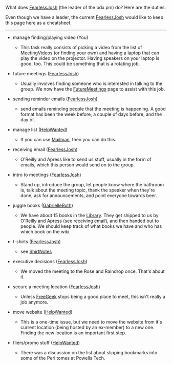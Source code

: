 What does [FearlessJosh](/FearlessJosh) (the leader of the pdx.pm) do?  Here are the duties.

Even though we have a leader, the current [FearlessJosh](/FearlessJosh) would like to keep this page here as a cheatsheet.

---

* manage finding/playing video (You)

  * This task really consists of picking a video from the list of [MeetingVideos](/MeetingVideos) (or finding your own) and having a laptop that can play the video on the projector.  Having speakers on your laptop is good, too.  This could be something that is a rotating job.

* future meetings ([FearlessJosh](/FearlessJosh))

  * Usually involves finding someone who is interested in talking to the group.  We now have the [FutureMeetings](/FutureMeetings) page to assist with this job.

* sending reminder emails ([FearlessJosh](/FearlessJosh))

  * send emails reminding people that the meeting is happening.  A good format has been the week before, a couple of days before, and the day of.

* manage list ([HelpWanted](/HelpWanted))

  * If you can use [Mailman](http://www.gnu.org/software/mailman/index.html), then you can do this.

* receiving email ([FearlessJosh](/FearlessJosh))

  * O'Reilly and Apress like to send us stuff, usually in the form of emails, which this person would send on to the group.

* intro to meetings ([FearlessJosh](/FearlessJosh))

  * Stand up, introduce the group, let people know where the bathroom is, talk about the meeting topic, thank the speaker when they're done, ask for announcements, and point everyone towards beer.

* juggle books ([GabrielleRoth](/GabrielleRoth))

  * We have about 15 books in the [Library](/Library).  They get shipped to us by O'Reilly and Apress (see receiving email), and then handed out to people.  We should keep track of what books we have and who has which book on the wiki.

* t-shirts ([FearlessJosh](/FearlessJosh))

  * see [ShirtNotes](/ShirtNotes)

* executive decisions ([FearlessJosh](/FearlessJosh))

  * We moved the meeting to the Rose and Raindrop once.  That's about it.

* secure a meeting location ([FearlessJosh](/FearlessJosh))

  * Unless [FreeGeek](/FreeGeek) stops being a good place to meet, this isn't really a job anymore.

* move website ([HelpWanted](/HelpWanted))

  * This is a one-time issue, but we need to move the website from it's current location (being hosted by an ex-member) to a new one.  Finding the new location is an important first step.

* fliers/promo stuff ([HelpWanted](/HelpWanted))

  * There was a discussion on the list about slipping bookmarks into some of the Perl tomes at Powells Tech.
